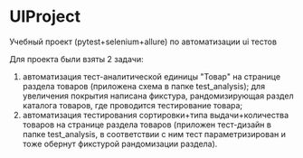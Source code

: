 # UIProject
Учебный проект (pytest+selenium+allure) по автоматизации ui тестов

Для проекта были взяты 2 задачи:
1) автоматизация тест-аналитической единицы "Товар" на странице раздела товаров (приложена схема в папке test_analysis);
для увеличения покрытия написана фикстура, рандомизирующая раздел каталога товаров, где проводится тестирование товара;
2) автоматизация тестирования сортировки+типа выдачи+количества товаров на странице раздела товаров 
(приложен тест-дизайн в папке test_analysis, в соответствии с ним тест параметризирован и тоже обернут фикстурой рандомизации раздела).
